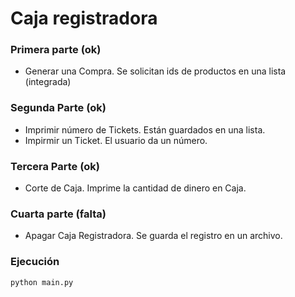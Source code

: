 # Caja registradora

### Primera parte (ok)

- Generar una Compra. Se solicitan ids de productos en una lista (integrada)

### Segunda Parte (ok)

- Imprimir número de Tickets. Están guardados en una lista.
- Impirmir un Ticket. El usuario da un número.

### Tercera Parte (ok)

- Corte de Caja. Imprime la cantidad de dinero en Caja.

### Cuarta parte (falta)

- Apagar Caja Registradora. Se guarda el registro en un archivo.

### Ejecución

~~~
python main.py
~~~